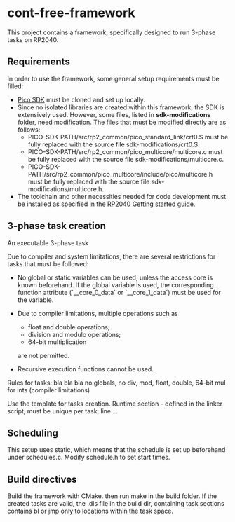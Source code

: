 # cont-free-framework

This project contains a framework, specifically designed to run 3-phase tasks on RP2040.

## Requirements

In order to use the framework, some general setup requirements must be filled:
- [Pico SDK](https://github.com/raspberrypi/pico-sdk) must be cloned and set up locally.
- Since no isolated libraries are created within this framework, the SDK is extensively used. However, some files, listed in **sdk-modifications** folder, need modification.  The files that must be modified directly are as follows:
  - PICO-SDK-PATH/src/rp2_common/pico_standard_link/crt0.S must be fully replaced with the source file sdk-modifications/crt0.S.
  - PICO-SDK-PATH/src/rp2_common/pico_multicore/multicore.c must be fully replaced with the source file sdk-modifications/multicore.c.
  - PICO-SDK-PATH/src/rp2_common/pico_multicore/include/pico/multicore.h must be fully replaced with the source file sdk-modifications/multicore.h.
- The toolchain and other necessities needed for code development must be installed as specified in the [RP2040 Getting started guide](https://datasheets.raspberrypi.com/pico/getting-started-with-pico.pdf).

## 3-phase task creation
An executable 3-phase task 

Due to compiler and system limitations, there are several restrictions for tasks that must be followed:
- No global or static variables can be used, unless the access core is known beforehand. If the global variable is used, the corresponding function attribute (´__core_0_data´ or ´__core_1_data´) must be used for the variable.
- Due to compiler limitations, multiple operations such as
  - float and double operations;
  - division and modulo operations;
  - 64-bit multiplication
  
  are not permitted.
- Recursive execution functions cannot be used.

Rules for tasks: bla bla bla no globals, no div, mod, float, double, 64-bit mul for ints (compiler limitations)

Use the template for tasks creation. Runtime section - defined in the linker script, must be unique per task, line ...


## Scheduling

This setup uses static, which means that the schedule is set up beforehand under schedules.c. Modify schedule.h to set start times.

## Build directives
Build the framework with CMake. then run make in the build folder. If the created tasks are valid, the .dis file in the build dir, containing task sections contains bl or jmp only to locations within the task space.
